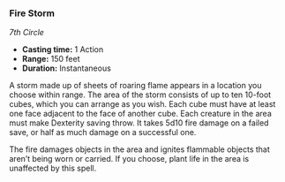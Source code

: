 ### Fire Storm
*7th Circle*
- **Casting time:** 1 Action
- **Range:** 150 feet
- **Duration:** Instantaneous

A storm made up of sheets of roaring flame appears in a location you choose within range.
The area of the storm consists of up to ten 10-foot cubes, which you can arrange as you wish. Each cube must have at least one face adjacent to the face of another cube. Each creature in the area must make Dexterity saving throw. It takes 5d10 fire damage on a failed save, or half as much damage on a successful one.

The fire damages objects in the area and ignites flammable objects that aren’t being worn or carried. If you choose, plant life in the area is unaffected by this spell.
